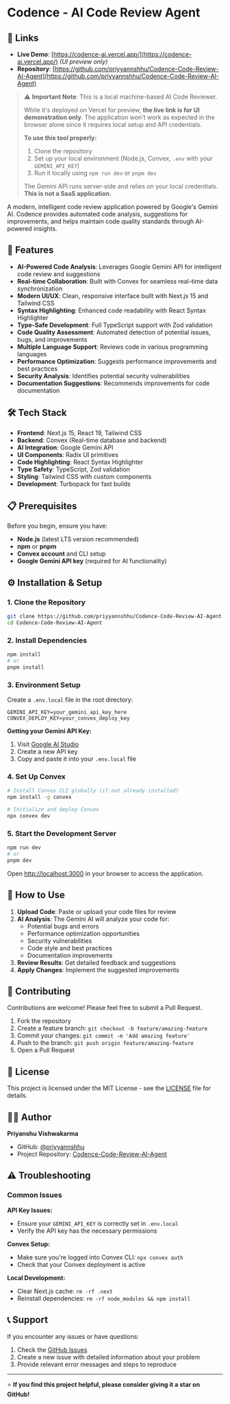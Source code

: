 # Codence - AI Code Review Agent

## 🔗 Links

- **Live Demo**: [https://codence-ai.vercel.app/](https://codence-ai.vercel.app/) *(UI preview only)*
- **Repository**: [https://github.com/priyyannshhu/Codence-Code-Review-AI-Agent](https://github.com/priyyannshhu/Codence-Code-Review-AI-Agent)


> ⚠️ **Important Note**: This is a local machine-based AI Code Reviewer.
> 
> While it's deployed on Vercel for preview, **the live link is for UI demonstration only**. The application won't work as expected in the browser alone since it requires local setup and API credentials.
> 
> **To use this tool properly:**
> 1. Clone the repository
> 2. Set up your local environment (Node.js, Convex, `.env` with your `GEMINI_API_KEY`)
> 3. Run it locally using `npm run dev` or `pnpm dev`
> 
> The Gemini API runs server-side and relies on your local credentials. **This is not a SaaS application.**

A modern, intelligent code review application powered by Google's Gemini AI. Codence provides automated code analysis, suggestions for improvements, and helps maintain code quality standards through AI-powered insights.

## 🚀 Features

- **AI-Powered Code Analysis**: Leverages Google Gemini API for intelligent code review and suggestions
- **Real-time Collaboration**: Built with Convex for seamless real-time data synchronization
- **Modern UI/UX**: Clean, responsive interface built with Next.js 15 and Tailwind CSS
- **Syntax Highlighting**: Enhanced code readability with React Syntax Highlighter
- **Type-Safe Development**: Full TypeScript support with Zod validation
- **Code Quality Assessment**: Automated detection of potential issues, bugs, and improvements
- **Multiple Language Support**: Reviews code in various programming languages
- **Performance Optimization**: Suggests performance improvements and best practices
- **Security Analysis**: Identifies potential security vulnerabilities
- **Documentation Suggestions**: Recommends improvements for code documentation

## 🛠️ Tech Stack

- **Frontend**: Next.js 15, React 19, Tailwind CSS
- **Backend**: Convex (Real-time database and backend)
- **AI Integration**: Google Gemini API
- **UI Components**: Radix UI primitives
- **Code Highlighting**: React Syntax Highlighter
- **Type Safety**: TypeScript, Zod validation
- **Styling**: Tailwind CSS with custom components
- **Development**: Turbopack for fast builds

## 📋 Prerequisites

Before you begin, ensure you have:

- **Node.js** (latest LTS version recommended)
- **npm** or **pnpm**
- **Convex account** and CLI setup
- **Google Gemini API key** (required for AI functionality)

## ⚙️ Installation & Setup

### 1. Clone the Repository

```bash
git clone https://github.com/priyyannshhu/Codence-Code-Review-AI-Agent.git
cd Codence-Code-Review-AI-Agent
```

### 2. Install Dependencies

```bash
npm install
# or
pnpm install
```

### 3. Environment Setup

Create a `.env.local` file in the root directory:

```env
GEMINI_API_KEY=your_gemini_api_key_here
CONVEX_DEPLOY_KEY=your_convex_deploy_key
```

**Getting your Gemini API Key:**
1. Visit [Google AI Studio](https://makersuite.google.com/app/apikey)
2. Create a new API key
3. Copy and paste it into your `.env.local` file

### 4. Set Up Convex

```bash
# Install Convex CLI globally (if not already installed)
npm install -g convex

# Initialize and deploy Convex
npx convex dev
```

### 5. Start the Development Server

```bash
npm run dev
# or
pnpm dev
```

Open [http://localhost:3000](http://localhost:3000) in your browser to access the application.



## 🎯 How to Use

1. **Upload Code**: Paste or upload your code files for review
2. **AI Analysis**: The Gemini AI will analyze your code for:
   - Potential bugs and errors
   - Performance optimization opportunities
   - Security vulnerabilities
   - Code style and best practices
   - Documentation improvements
3. **Review Results**: Get detailed feedback and suggestions
4. **Apply Changes**: Implement the suggested improvements



## 🤝 Contributing

Contributions are welcome! Please feel free to submit a Pull Request.

1. Fork the repository
2. Create a feature branch: `git checkout -b feature/amazing-feature`
3. Commit your changes: `git commit -m 'Add amazing feature'`
4. Push to the branch: `git push origin feature/amazing-feature`
5. Open a Pull Request

## 📄 License

This project is licensed under the MIT License - see the [LICENSE](LICENSE) file for details.

## 👨‍💻 Author

**Priyanshu Vishwakarma**
- GitHub: [@priyyannshhu](https://github.com/priyyannshhu)
- Project Repository: [Codence-Code-Review-AI-Agent](https://github.com/priyyannshhu/Codence-Code-Review-AI-Agent)

## ⚠️ Troubleshooting

### Common Issues

**API Key Issues:**
- Ensure your `GEMINI_API_KEY` is correctly set in `.env.local`
- Verify the API key has the necessary permissions

**Convex Setup:**
- Make sure you're logged into Convex CLI: `npx convex auth`
- Check that your Convex deployment is active

**Local Development:**
- Clear Next.js cache: `rm -rf .next`
- Reinstall dependencies: `rm -rf node_modules && npm install`

## 📞 Support

If you encounter any issues or have questions:

1. Check the [GitHub Issues](https://github.com/priyyannshhu/Codence-Code-Review-AI-Agent/issues)
2. Create a new issue with detailed information about your problem
3. Provide relevant error messages and steps to reproduce

---

⭐ **If you find this project helpful, please consider giving it a star on GitHub!**

